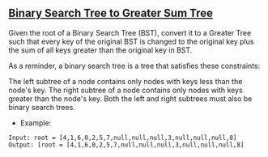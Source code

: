 ## [Binary Search Tree to Greater Sum Tree](https://leetcode.com/problems/binary-search-tree-to-greater-sum-tree/description/)

Given the root of a Binary Search Tree (BST), convert it to a Greater Tree such that every key of the original BST is changed to the original key plus the sum of all keys greater than the original key in BST.

As a reminder, a binary search tree is a tree that satisfies these constraints:

The left subtree of a node contains only nodes with keys less than the node's key.
The right subtree of a node contains only nodes with keys greater than the node's key.
Both the left and right subtrees must also be binary search trees.



- Example:
```
Input: root = [4,1,6,0,2,5,7,null,null,null,3,null,null,null,8]
Output: [root = [4,1,6,0,2,5,7,null,null,null,3,null,null,null,8]
```
